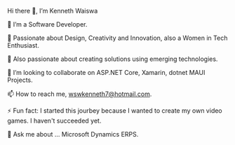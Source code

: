 Hi there 👋, I’m Kenneth Waiswa

👀 I’m a Software Developer.

🌱 Passionate about Design, Creativity and Innovation, also a Women in Tech Enthusiast.

💞️ Also passionate about creating solutions using emerging technologies.

👯 I’m looking to collaborate on ASP.NET Core, Xamarin, dotnet MAUI Projects.

📫 How to reach me, wswkenneth7@hotmail.com.

⚡ Fun fact: I started this jourbey because I wanted to create my own video games. I haven't succeeded yet.

💬 Ask me about ... Microsoft Dynamics ERPS.
